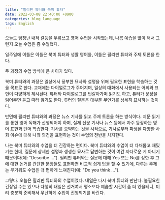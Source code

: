```yaml
---
title: "필리핀 튜터와 북미 튜터"
date: 2022-03-08 22:40:00 +0900
categories: blog language
tags: English
---
```


오늘도 엄청난 내적 갈등을 무릎쓰고 영어 수업을 시작했는데, 나름 예습을 많이 해서 그런지 오늘 수업은 좀 수월했다.

일주일에 이틀은 이틀은 북미 튜터와 생활 영어를, 이틀은 필리핀 튜터와 주제 토론을 한다.

두 과정의 수업 방식에 큰 차이가 있다.

북미 튜터와의 과정은 일상에서 풍부한 묘사와 설명을 위해 필요한 표현을 학습하는 것을 목표로 한다. 교재에는 다이얼로그가 주어지며, 일상의 대화에서 사용되는 어휘와 표현이 다양하게 제시된다. 튜터와 다이얼로그를 번갈아가며 읽기도 하고, 튜터가 문장을 읽어주면 듣고 따라 읽기도 한다. 튜터의 질문은 대부분 무언가를 상세히 묘사하는 것이다.

반면에 필리핀 튜터와의 과정은 뉴스 기사를 읽고 주제 토론을 하는 방식이다. 지문 읽기를 통한 영어 독해가 선행되어야 하며, 실제 신문 기사나 뉴스 등에서 자주 등장하는 영어 표현과 단어 학습한다. 기사를 요약하는 것을 시작으로, 기사로부터 파생된 다양한 사회 이슈에 대해 나의 의견을 표현하는 것이 수업의 전반을 차지한다.

나는 북미 튜터와의 수업을 더 긴장하는 편이다. 북미 튜터와의 수업이 더 다채롭고 재밌기는 한데, 질문에 상세한 설명과 생생한 묘사로 답변하는 것이 여간 까다로운 게 아니기 때문이다(예: "Describe ..."). 필리핀 튜터와는 질문에 대해 Yes 또는 No를 정한 후 그에 대한 논거를 간단한 문장들도 표현하면 비교적 쉽게 답을 할 수 있기에, 다루는 주제는 무거워도 수업은 더 편하게 느껴진다(예: "Do you think ...").

그렇다. 오늘은 필리핀 튜터와의 수업이었다. 내일은 다시 북미 튜터와 만난다. 불필요한 긴장일 수는 있으나 다행히 내일은 선거여서 평소보다 예습할 시간이 좀 더 있을테니, 미리 충분히 준비해서 무난하게 수업이 진행되기를 바란다.
